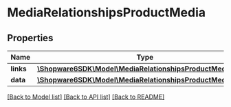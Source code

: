 # MediaRelationshipsProductMedia

## Properties
Name | Type | Description | Notes
------------ | ------------- | ------------- | -------------
**links** | [**\Shopware6SDK\Model\MediaRelationshipsProductMediaLinks**](MediaRelationshipsProductMediaLinks.md) |  | [optional] 
**data** | [**\Shopware6SDK\Model\MediaRelationshipsProductMediaData[]**](MediaRelationshipsProductMediaData.md) |  | [optional] 

[[Back to Model list]](../../README.md#documentation-for-models) [[Back to API list]](../../README.md#documentation-for-api-endpoints) [[Back to README]](../../README.md)

